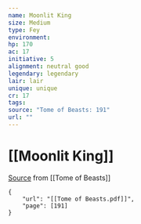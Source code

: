```yaml
---
name: Moonlit King
size: Medium
type: Fey
environment: 
hp: 170
ac: 17
initiative: 5
alignment: neutral good
legendary: legendary
lair: lair
unique: unique
cr: 17
tags: 
source: "Tome of Beasts: 191"
url: ""
---
```

# [[Moonlit King]]

[Source](zotero://open-pdf/library/items/ULEQWHJM?page=191) from [[Tome of Beasts]]

```pdf
{
	"url": "[[Tome of Beasts.pdf]]",
	"page": [191]
}
```

